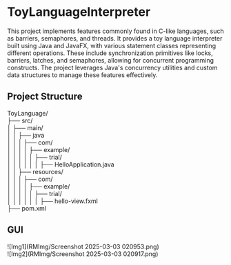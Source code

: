 # ToyLanguageInterpreter
This project implements features commonly found in C-like languages, such as barriers, semaphores, and threads. It provides a toy language interpreter built using Java and JavaFX, with various statement classes representing different operations. These include synchronization primitives like locks, barriers, latches, and semaphores, allowing for concurrent programming constructs. The project leverages Java's concurrency utilities and custom data structures to manage these features effectively.

## Project Structure
ToyLanguage/</br>
├── src/</br>
│   ├── main/</br>
│   │   ├── java</br>
│   │   │   ├── com/</br>
│   │   │   │   ├── example/</br>
│   │   │   │   │   ├── trial/</br>
│   │   │   │   │   │   ├── HelloApplication.java</br>
│   │   ├── resources/</br>
│   │   │   ├── com/</br>
│   │   │   │   ├── example/</br>
│   │   │   │   │   ├── trial/</br>
│   │   │   │   │   │   ├── hello-view.fxml</br>
├── pom.xml</br>

## GUI
![Img1](RMImg/Screenshot 2025-03-03 020953.png)</br>
![Img2](RMImg/Screenshot 2025-03-03 020917.png)</br>
